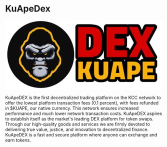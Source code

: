 # KuApeDex

![](.gitbook/assets/kudex.png)

KuApeDEX is the first decentralized trading platform on the KCC network to offer the lowest platform transaction fees \(0.1 percent\), with fees refunded in $KUAPE, our native currency. This network ensures increased performance and much lower network transaction costs. KuApeDEX aspires to establish itself as the market's leading DEX platform for token swaps. Through our high-quality goods and services we are firmly devoted to delivering true value, justice, and innovation to decentralized finance. KuApeDEX is a fast and secure platform where anyone can exchange and earn tokens.

